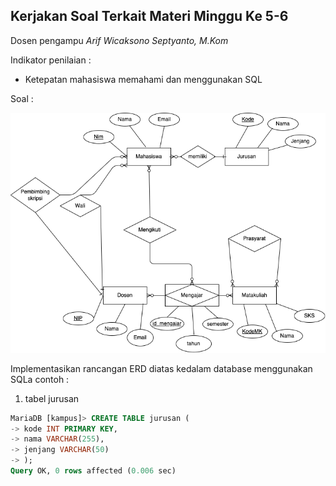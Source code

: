 ## Kerjakan Soal Terkait Materi Minggu Ke 5-6

Dosen pengampu *Arif Wicaksono Septyanto, M.Kom*

Indikator penilaian :

- Ketepatan mahasiswa memahami dan menggunakan SQL

Soal :


![](gambar_erd.png)

Implementasikan rancangan ERD diatas kedalam database menggunakan SQLa
contoh :

1. tabel jurusan

```sql
MariaDB [kampus]> CREATE TABLE jurusan (
-> kode INT PRIMARY KEY,
-> nama VARCHAR(255),
-> jenjang VARCHAR(50)
-> );
Query OK, 0 rows affected (0.006 sec)
```

